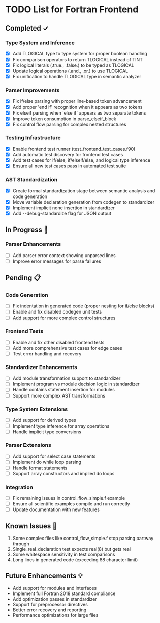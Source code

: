 # TODO List for Fortran Frontend

## Completed ✓

### Type System and Inference
- [x] Add TLOGICAL type to type system for proper boolean handling
- [x] Fix comparison operators to return TLOGICAL instead of TINT
- [x] Fix logical literals (.true., .false.) to be typed as TLOGICAL
- [x] Update logical operations (.and., .or.) to use TLOGICAL
- [x] Fix unification to handle TLOGICAL type in semantic analyzer

### Parser Improvements
- [x] Fix if/else parsing with proper line-based token advancement
- [x] Add proper 'end if' recognition when it appears as two tokens
- [x] Fix elseif parsing when 'else if' appears as two separate tokens
- [x] Improve token consumption in parse_elseif_block
- [x] Fix control flow parsing for complex nested structures

### Testing Infrastructure
- [x] Enable frontend test runner (test_frontend_test_cases.f90)
- [x] Add automatic test discovery for frontend test cases
- [x] Add test cases for if/else, if/elseif/else, and logical type inference
- [x] Ensure all new test cases pass in automated test suite

### AST Standardization
- [x] Create formal standardization stage between semantic analysis and code generation
- [x] Move variable declaration generation from codegen to standardizer
- [x] Implement implicit none insertion in standardizer
- [x] Add --debug-standardize flag for JSON output

## In Progress 🔄

### Parser Enhancements
- [ ] Add parser error context showing unparsed lines
- [ ] Improve error messages for parse failures

## Pending 📋

### Code Generation
- [ ] Fix indentation in generated code (proper nesting for if/else blocks)
- [ ] Enable and fix disabled codegen unit tests
- [ ] Add support for more complex control structures

### Frontend Tests
- [ ] Enable and fix other disabled frontend tests
- [ ] Add more comprehensive test cases for edge cases
- [ ] Test error handling and recovery

### Standardizer Enhancements
- [ ] Add module transformation support to standardizer
- [ ] Implement program vs module decision logic in standardizer
- [ ] Handle contains statement insertion for modules
- [ ] Support more complex AST transformations

### Type System Extensions
- [ ] Add support for derived types
- [ ] Implement type inference for array operations
- [ ] Handle implicit type conversions

### Parser Extensions
- [ ] Add support for select case statements
- [ ] Implement do while loop parsing
- [ ] Handle format statements
- [ ] Support array constructors and implied do loops

### Integration
- [ ] Fix remaining issues in control_flow_simple.f example
- [ ] Ensure all scientific examples compile and run correctly
- [ ] Update documentation with new features

## Known Issues 🐛

1. Some complex files like control_flow_simple.f stop parsing partway through
2. Single_real_declaration test expects real(8) but gets real
3. Some whitespace sensitivity in test comparisons
4. Long lines in generated code (exceeding 88 character limit)

## Future Enhancements 💡

- Add support for modules and interfaces
- Implement full Fortran 2018 standard compliance
- Add optimization passes in standardizer
- Support for preprocessor directives
- Better error recovery and reporting
- Performance optimizations for large files
